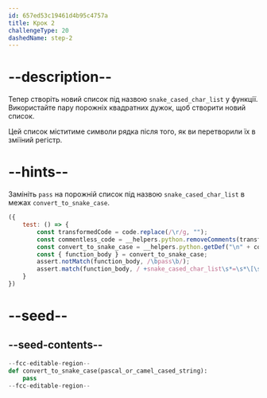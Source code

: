 ```yaml
---
id: 657ed53c19461d4b95c4757a
title: Крок 2
challengeType: 20
dashedName: step-2
---
```


# --description--

Тепер створіть новий список під назвою `snake_cased_char_list` у функції. Використайте пару порожніх квадратних дужок, щоб створити новий список.

Цей список міститиме символи рядка після того, як ви перетворили їх в зміїний регістр.

# --hints--

Замініть `pass` на порожній список під назвою `snake_cased_char_list` в межах `convert_to_snake_case`.

```js
({
    test: () => {
        const transformedCode = code.replace(/\r/g, "");
        const commentless_code = __helpers.python.removeComments(transformedCode)
        const convert_to_snake_case = __helpers.python.getDef("\n" + commentless_code, "convert_to_snake_case");
        const { function_body } = convert_to_snake_case;
        assert.notMatch(function_body, /\bpass\b/);
        assert.match(function_body, / +snake_cased_char_list\s*=\s*\[\s*\]\s*/);
    }
})
```

# --seed--

## --seed-contents--

```py
--fcc-editable-region--
def convert_to_snake_case(pascal_or_camel_cased_string):
    pass    
--fcc-editable-region--
```
